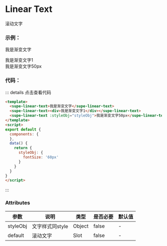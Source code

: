 # Linear Text

滚动文字

### 示例：  
<linear-text>我是渐变文字</linear-text>
<linear-text><div>我是渐变文字1</div></linear-text>
<linear-text :styleObj="styleObj">我是渐变文字50px</linear-text>
<script>
export default {
  components: {
  },
  data() {
    return {
      styleObj: {
        fontSize: '60px'
      }
    }
  }
}
</script>

### 代码：
::: details 点击查看代码
```html
<template>
  <supe-linear-text>我是渐变文字</supe-linear-text>
  <supe-linear-text><div>我是渐变文字1</div></supe-linear-text>
  <supe-linear-text :styleObj="styleObj">我是渐变文字50px</supe-linear-text>
</template>
<script>
export default {
  components: {
  },
  data() {
    return {
      styleObj: {
        fontSize: '60px'
      }
    }
  }
}
</script>
```
:::
### Attributes

| 参数      | 说明         | 类型        | 是否必要 | 默认值 |
| --------- | ------------ | ----------- | --------  | ------ |
| styleObj   | 文字样式同style  | Object     | false    | -      |
| default    | 滚动文字         | Slot       | false    | -      |
